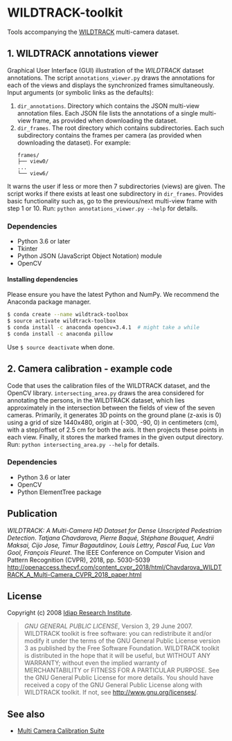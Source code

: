 # WILDTRACK-toolkit
Tools accompanying the [WILDTRACK](https://www.epfl.ch/labs/cvlab/data/data-wildtrack/) multi-camera dataset.

## 1. WILDTRACK annotations viewer
Graphical User Interface (GUI) illustration of the *WILDTRACK* dataset annotations. The script `annotations_viewer.py` draws the annotations for each of the views and displays the synchronized frames simultaneously. 
Input arguments (or symbolic links as the defaults): 
1. `dir_annotations`. Directory which contains the JSON multi-view annotation files. Each JSON file lists the annotations of a single multi-view frame, as provided when downloading the dataset.
2. `dir_frames`. The root directory which contains subdirectories. Each such subdirectory contains the frames per camera (as provided when downloading the dataset). For example:
    ```
    frames/
    ├── view0/
    ...
    └── view6/
    ```
It warns the user if less or more then 7 subdirectories (views) are given. The script works if there exists at least one subdirectory in `dir_frames`. Provides basic functionality such as, go to the previous/next multi-view frame with step 1 or 10.
 Run: `python annotations_viewer.py --help` for details.

### Dependencies
- Python 3.6 or later
- Tkinter
- Python JSON (JavaScript Object Notation) module
- OpenCV

#### Installing dependencies 
Please ensure you have the latest Python and NumPy. We recommend the Anaconda package manager.
```sh
$ conda create --name wildtrack-toolbox
$ source activate wildtrack-toolbox
$ conda install -c anaconda opencv=3.4.1  # might take a while
$ conda install -c anaconda pillow
```
Use `$ source deactivate` when done.

## 2. Camera calibration - example code
Code that uses the calibration files of the WILDTRACK dataset, and the OpenCV library.
`intersecting_area.py` draws the area considered for annotating the persons, in the WILDTRACK dataset, which lies approximately in the intersection between the fields of view of the seven cameras. Primarily, it generates 3D points on the ground plane (z-axis is 0) using a grid of size 1440x480, origin at (-300,  -90,    0) in centimeters (cm), with a step/offset of 2.5 cm for both the axis. It then projects these points in each view. Finally, it stores the marked frames in the given output directory. 
 Run: `python intersecting_area.py --help` for details.

### Dependencies
- Python 3.6 or later
- OpenCV
- Python ElementTree package

## Publication
*WILDTRACK: A Multi-Camera HD Dataset for Dense Unscripted Pedestrian Detection*. *Tatjana Chavdarova, Pierre Baqué, Stéphane Bouquet, Andrii Maksai, Cijo Jose, Timur Bagautdinov, Louis Lettry, Pascal Fua, Luc Van Gool, François Fleuret*. The IEEE Conference on Computer Vision and Pattern Recognition (CVPR), 2018, pp. 5030-5039
<http://openaccess.thecvf.com/content_cvpr_2018/html/Chavdarova_WILDTRACK_A_Multi-Camera_CVPR_2018_paper.html>


## License
Copyright (c) 2008 [Idiap Research Institute](http://www.idiap.ch/).

> *GNU GENERAL PUBLIC LICENSE*, Version 3, 29 June 2007.
WILDTRACK toolkit is free software: you can redistribute it and/or modify it under the terms of the GNU General Public License version 3 as published by the Free Software Foundation. WILDTRACK toolkit is distributed in the hope that it will be useful, but WITHOUT ANY WARRANTY; without even the implied warranty of MERCHANTABILITY or FITNESS FOR A PARTICULAR PURPOSE. See the GNU General Public License for more details. You should have received a copy of the GNU General Public License along with WILDTRACK toolkit. If not, see <http://www.gnu.org/licenses/>.


## See also
- [Multi Camera Calibration Suite](https://github.com/idiap/multicamera-calibration) 
